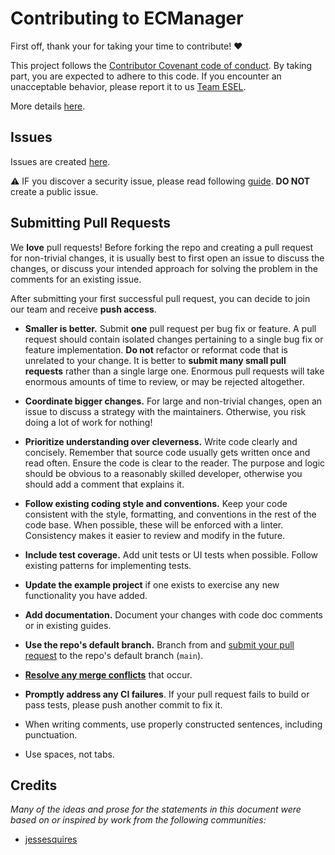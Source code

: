 # Contributing to ECManager

First off, thank your for taking your time to contribute! :heart:

This project follows the [Contributor Covenant code of conduct](https://www.contributor-covenant.org/).
By taking part, you are expected to adhere to this code. If you encounter
an unacceptable behavior, please report it to us
[Team ESEL](mailto:organization@esel.dev).

More details [here](./CODE_OF_CONDUCT.md).

## Issues

Issues are created [here](https://github.com/ESELdevelopment/ecmanager/issues/new).

:warning: IF you discover a security issue, please read
following [guide](./SECURITY.md). **DO NOT** create a public
issue.

## Submitting Pull Requests

We **love** pull requests! Before forking the repo and 
creating a pull request for non-trivial changes, it 
is usually best to first open an issue to discuss the
changes, or discuss your intended approach for solving the 
problem in the comments for an existing issue.

After submitting your first successful pull request, you can
decide to join our team and receive **push access**.

- **Smaller is better.** Submit **one** pull request per bug fix or feature. A pull request should contain isolated changes pertaining to a single bug fix or feature implementation. **Do not** refactor or reformat code that is unrelated to your change. It is better to **submit many small pull requests** rather than a single large one. Enormous pull requests will take enormous amounts of time to review, or may be rejected altogether. 

- **Coordinate bigger changes.** For large and non-trivial changes, open an issue to discuss a strategy with the maintainers. Otherwise, you risk doing a lot of work for nothing!

- **Prioritize understanding over cleverness.** Write code clearly and concisely. Remember that source code usually gets written once and read often. Ensure the code is clear to the reader. The purpose and logic should be obvious to a reasonably skilled developer, otherwise you should add a comment that explains it.

- **Follow existing coding style and conventions.** Keep your code consistent with the style, formatting, and conventions in the rest of the code base. When possible, these will be enforced with a linter. Consistency makes it easier to review and modify in the future.

- **Include test coverage.** Add unit tests or UI tests when possible. Follow existing patterns for implementing tests.

- **Update the example project** if one exists to exercise any new functionality you have added.

- **Add documentation.** Document your changes with code doc comments or in existing guides.

- **Use the repo's default branch.** Branch from and [submit your pull request](https://help.github.com/en/github/collaborating-with-issues-and-pull-requests/creating-a-pull-request-from-a-fork) to the repo's default branch (`main`).

- **[Resolve any merge conflicts](https://help.github.com/en/github/collaborating-with-issues-and-pull-requests/resolving-a-merge-conflict-on-github)** that occur.

- **Promptly address any CI failures**. If your pull request fails to build or pass tests, please push another commit to fix it. 

- When writing comments, use properly constructed sentences, including punctuation.

- Use spaces, not tabs.

## Credits

*Many of the ideas and prose for the statements in this document were based on or inspired by work from the following communities:*

- [jessesquires](https://github.com/jessesquires/.github/blob/main/CONTRIBUTING.md#repeat-submitting-pull-requests)
